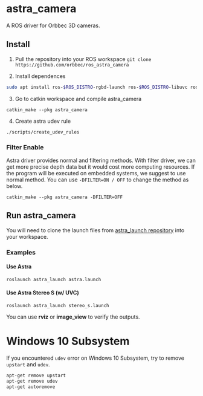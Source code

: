 # astra_camera

A ROS driver for Orbbec 3D cameras.

## Install

1. Pull the repository into your ROS workspace `git clone https://github.com/orbbec/ros_astra_camera`

2. Install dependences
```sh
sudo apt install ros-$ROS_DISTRO-rgbd-launch ros-$ROS_DISTRO-libuvc ros-$ROS_DISTRO-libuvc-camera ros-$ROS_DISTRO-libuvc-ros
```
	
3. Go to catkin workspace and compile astra_camera

`catkin_make --pkg astra_camera`

4. Create astra udev rule

`./scripts/create_udev_rules`

### Filter Enable

Astra driver provides normal and filtering methods. With filter driver, we can get more precise depth data but it would cost more computing resources. If the program will be executed on embedded systems, we suggest to use normal method. You can use `-DFILTER=ON / OFF` to change the method as below.

`catkin_make --pkg astra_camera -DFILTER=OFF`

## Run astra_camera

You will need to clone the launch files from [astra_launch repository](https://github.com/orbbec/ros_astra_launch) into your workspace.

### Examples

#### Use Astra

`roslaunch astra_launch astra.launch`

#### Use Astra Stereo S (w/ UVC)

`roslaunch astra_launch stereo_s.launch`

You can use **rviz** or **image_view** to verify the outputs.

# Windows 10 Subsystem

If you encountered `udev` error on Windows 10 Subsystem, try to remove `upstart` and `udev`.

```sh
apt-get remove upstart
apt-get remove udev
apt-get autoremove
```
